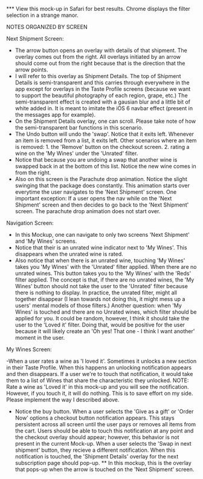*** View this mock-up in Safari for best results. Chrome displays the filter selection in a strange manor.


NOTES ORGANIZED BY SCREEN


Next Shipment Screen:

- The arrow button opens an overlay with details of that shipment. The overlay comes out from the right. All overlays initiated by an arrow should come out from the right because that is the direction that the arrow points. 
- I will refer to this overlay as Shipment Details. The top of Shipment Details is semi-transparent and this carries through everywhere in the app except for overlays in the Taste Profile screens (because we want to support the beautiful photography of each region, grape, etc.) The semi-transparent effect is created with a gausian blur and a little bit of white added in. It is meant to imitate the iOS 6 navbar effect (present in the messages app for example).
- On the Shipment Details overlay, one can scroll. Please take note of how the semi-transparent bar functions in this scenario.
- The Undo button will undo the 'swap'. Notice that it exits left. Whenever an item is removed from a list, it exits left. Other scenarios where an item is removed: 1. the 'Remove' button on the checkout screen. 2. rating a wine on the 'My Wines' under the 'Unrated' filter.
- Notice that because you are undoing a swap that another wine is swapped back in at the bottom of this list. Notice the new wine comes in from the right.
- Also on this screen is the Parachute drop animation. Notice the slight swinging that the package does constantly. This animation starts over everytime the user navigates to the 'Next Shipment' screen. One important exception: If a user opens the nav while on the 'Next Shipment' screen and then decides to go back to the 'Next Shipment' screen. The parachute drop animation does not start over.


Navigation Screen:

- In this Mockup, one can navigate to only two screens 'Next Shipment' and 'My Wines' screens.
- Notice that their is an unrated wine indicator next to 'My Wines'. This disappears when the unrated wine is rated.
- Also notice that when there is an unrated wine, touching 'My Wines' takes you 'My Wines' with the 'Unrated' filter applied. When there are no unrated wines. This button takes you to the 'My Wines' with the 'Reds' filter applied. The concept is that, if there are no unrated wines, the 'My Wines' button should not take the user to the 'Unrated' filter because there is nothing to display. In practice, the unrated filter, might all together disappear (I lean towards not doing this, it might mess up a users' mental models of those filters.) Another question: when 'My Wines' is touched and there are no Unrated wines, which filter should be applied for you. It could be random, however, I think it should take the user to the 'Loved it' filter. Doing that, would be positive for the user because it will likely create an 'Oh yes! That one - I think I want another' moment in the user.


My Wines Screen:

-When a user rates a wine as 'I loved it'. Sometimes it unlocks a new section in their Taste Profile. When this happens an unlocking notification appears and then disappears. If a user we're to touch that notification, it would take them to a list of Wines that share the characteristic they unlocked. NOTE: Rate a wine as 'Loved it' in this mock-up and you will see the notification. However, if you touch it, it will do nothing. This is to save effort on my side. Please implement the way I described above.

- Notice the buy button. When a user selects the 'Give as a gift' or 'Order Now' options a checkout button notification appears. This stays persistent across all screen until the user pays or removes all items from the cart. Users should be able to touch this notification at any point and the checkout overlay should appear; however, this behavior is not present in the current Mock-up. When a user selects the 'Swap in next shipment' button, they recieve a different notification. When this notification is touched, the 'Shipment Details' overlay for the next subscription page should pop-up. ** In this mockup, this is the overlay that pops-up when the arrow is touched on the 'Next Shipment' screen.









